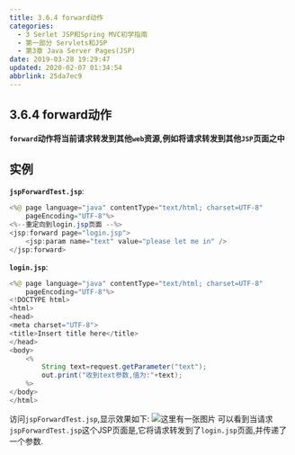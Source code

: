 ```yaml
---
title: 3.6.4 forward动作
categories: 
  - 3 Serlet JSP和Spring MVC初学指南
  - 第一部分 Servlets和JSP
  - 第3章 Java Server Pages(JSP)
date: 2019-03-28 19:29:47
updated: 2020-02-07 01:34:54
abbrlink: 25da7ec9
---
```

## 3.6.4 forward动作 ##
**`forward`动作将当前请求转发到其他`web`资源,例如将请求转发到其他`JSP`页面之中**
## 实例 ##
**`jspForwardTest.jsp`**:
```java
<%@ page language="java" contentType="text/html; charset=UTF-8"
    pageEncoding="UTF-8"%>
<%--重定向到login.jsp页面 --%>
<jsp:forward page="login.jsp">
    <jsp:param name="text" value="please let me in" />
</jsp:forward>
```
**`login.jsp`**:
```java
<%@ page language="java" contentType="text/html; charset=UTF-8"
    pageEncoding="UTF-8"%>
<!DOCTYPE html>
<html>
<head>
<meta charset="UTF-8">
<title>Insert title here</title>
</head>
<body>
    <%
        String text=request.getParameter("text");
        out.print("收到text参数,值为:"+text);
    %>
</body>
</html>
```
访问`jspForwardTest.jsp`,显示效果如下:
![这里有一张图片](https://image-1257720033.cos.ap-shanghai.myqcloud.com/blog/readbooknote/ServlerJSPAndSpring%20MVCChuXueZhiNan/Chapter3/8.png)
可以看到当请求`jspForwardTest.jsp`这个JSP页面是,它将请求转发到了`login.jsp`页面,并传递了一个参数.

